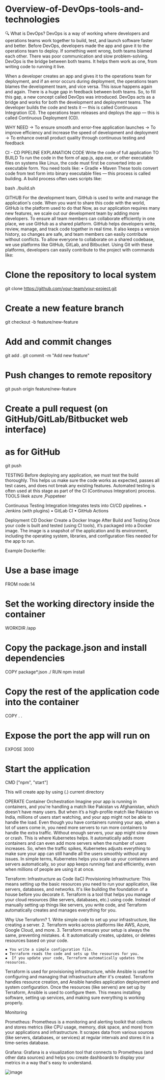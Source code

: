 # Overview-of-DevOps-tools-and-technologies

🔍 What is DevOps?
DevOps is a way of working where developers and operations teams work together to build, test, and launch software faster and better.
Before DevOps, developers made the app and gave it to the operations team to deploy. If something went wrong, both teams blamed each other. There was poor communication and slow problem-solving.
DevOps is the bridge between both teams. It helps them work as one, from writing code to running it live.

When a developer creates an app and gives it to the operations team for deployment,
and if an error occurs during deployment,
the operations team blames the development team, and vice versa.
This issue happens again and again.
There is a huge gap in feedback between both teams.
So, to fill this gap, a new concept called DevOps was introduced.
DevOps acts as a bridge and works for both the development and deployment teams.
The developer builds the code and tests it — this is called Continuous Integration (CI).
The operations team releases and deploys the app — this is called Continuous Deployment (CD).


WHY NEED 
	→ To ensure smooth and error-free application launches
	→ To improve efficiency and increase the speed of development and deployment
	→ To enhance overall product quality through continuous testing and feedback
	
CI - CD PIPELINE EXPLANATION
CODE 
Write the code of full application
TO BUILD
To run the code in the form of app.js, app.exe, or other executable files on systems like Linux,
the code must first be converted into an executable form.
You need tools like:
	•  Gradle
	•  Maven
These tools convert code from text form into binary executable files — this process is called building.
A build process often uses scripts like:

bash
./build.sh

GITHUB
For the development team, GitHub is used to write and manage the application's code.
When you want to share this code with the world, GitHub is the platform used to do that
Now, as our application requires many new features, we scale out our development team by adding more developers.
To ensure all team members can collaborate efficiently in one place, we use GitHub as a shared platform.
GitHub helps developers write, review, manage, and track code together in real time.
It also keeps a version history, so changes are safe, and team members can easily contribute without conflicts.
To allow everyone to collaborate on a shared codebase, we use platforms like GitHub, GitLab, and Bitbucket.
Using Git with these platforms, developers can easily contribute to the project with commands like:

# Clone the repository to local system
git clone https://github.com/your-team/your-project.git

# Create a new feature branch
git checkout -b feature/new-feature

# Add and commit changes
git add .
git commit -m "Add new feature"

# Push changes to remote repository
git push origin feature/new-feature

# Create a pull request (on GitHub/GitLab/Bitbucket web interface)
# as for GitHub
git push

TESTING
Before deploying any application, we must test the build thoroughly.
This helps us make sure the code works as expected, passes all test cases, and does not break any existing features.
Automated testing is often used at this stage as part of the CI (Continuous Integration) process.
TOOLS likek azure ,Puppeteer

Continuous Testing Integration
Integrates tests into CI/CD pipelines.
	• Jenkins (with plugins)
	• GitLab CI
	• GitHub Actions

Deployment CD
Docker 
Create a Docker Image After Build and Testing
Once your code is built and tested (using CI tools), it’s packaged into a Docker image. The image is a snapshot of the application and its environment, including the operating system, libraries, and configuration files needed for the app to run.

Example Dockerfile:

# Use a base image
FROM node:14

# Set the working directory inside the container
WORKDIR /app

# Copy the package.json and install dependencies
COPY package*.json ./
RUN npm install

# Copy the rest of the application code into the container
COPY . .

# Expose the port the app will run on
EXPOSE 3000

# Start the application
CMD ["npm", "start"]

This will create app by using (.) current directory 

OPERATE
Container Orchestration 
Imagine your app is running in containers, and you're handling a match like Pakistan vs Afghanistan, which doesn't have many users. But when it’s a high-profile match like Pakistan vs India, millions of users start watching, and your app might not be able to handle the load.
Even though you have containers running your app, when a lot of users come in, you need more servers to run more containers to handle the extra traffic. Without enough servers, your app might slow down or crash.
This is where Kubernetes helps. It automatically adds more containers and can even add more servers when the number of users increases. So, when the traffic spikes, Kubernetes adjusts everything to make sure your app can still handle all the users smoothly without any issues.
In simple terms, Kubernetes helps you scale up your containers and servers automatically, so your app keeps running fast and efficiently, even when millions of people are using it at once.

Terraform:
Infrastructure as Code (IaC)
Provisioning Infrastructure: This means setting up the basic resources you need to run your application, like servers, databases, and networks. It's like building the foundation of a house before you decorate it.
Terraform is a tool that helps you manage your cloud resources (like servers, databases, etc.) using code. Instead of manually setting up things like servers, you write code, and Terraform automatically creates and manages everything for you.

Why Use Terraform?
	1. Write simple code to set up your infrastructure, like creating a server.
	2. Terraform works across platforms like AWS, Azure, Google Cloud, and more.
	3.  Terraform ensures your setup is always the same, preventing mistakes.
	4.  It automatically creates, updates, or deletes resources based on your code.


	▪ You write a simple configuration file.
	▪ Terraform reads the code and sets up the resources for you.
	▪  If you update your code, Terraform automatically updates the resources.

Terraform is used for provisioning infrastructure, while Ansible is used for configuring and managing that infrastructure after it's created. Terraform handles resource creation, and Ansible handles application deployment and system configuration.
Once the resources (like servers) are set up by Terraform, Ansible is used to configure them. This means installing software, setting up services, and making sure everything is working properly.

Monitoring 

Prometheus:
Prometheus is a monitoring and alerting toolkit that collects and stores metrics (like CPU usage, memory, disk space, and more) from your applications and infrastructure.
It scrapes data from various sources (like servers, databases, or services) at regular intervals and stores it in a time-series database.

Grafana:
Grafana is a visualization tool that connects to Prometheus (and other data sources) and helps you create dashboards to display your metrics in a way that's easy to understand.

![image](https://github.com/user-attachments/assets/222ce0b9-8fa1-4977-81f2-135e5db48c5f)
